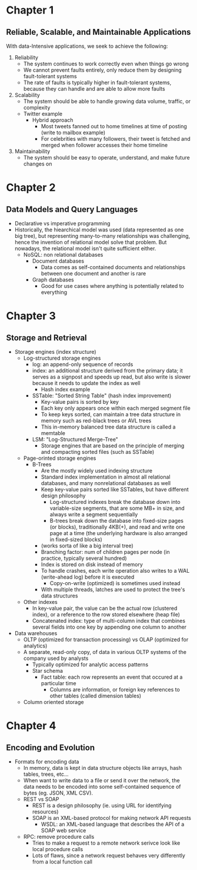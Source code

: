 # Chapter 1
## Reliable, Scalable, and Maintainable Applications

With data-Intensive applications, we seek to achieve the following:  
1. Reliability  
   * The system continues to work correctly even when things go wrong
   * We cannot prevent faults entirely, only reduce them by designing fault-tolerant systems
   * The rate of faults is typically higher in fault-tolerant systems, because they can handle and are able to allow more faults
2. Scalability
   * The system should be able to handle growing data volume, traffic, or complexity 
   * Twitter example
     * Hybrid approach
       * Most tweets fanned out to home timelines at time of posting (write to mailbox example)
       * For celebrities with many followers, their tweet is fetched and merged when follower accesses their home timeline
3. Maintainability
   * The system should be easy to operate, understand, and make future changes on

# Chapter 2
## Data Models and Query Languages
* Declarative vs imperative programming
* Historically, the hiearchical model was used (data represented as one big tree), but representing many-to-many relationships was challenging, hence the invention of relational model solve that problem. But nowadays, the relational model isn't quite sufficient either.
  * NoSQL: non relational databases
    * Document databases
      * Data comes as self-contained documents and relationships between one document and another is rare
    * Graph databases
      * Good for use cases where anything is potentially related to everything

# Chapter 3
## Storage and Retrieval
* Storage engines (index structure)
    * Log-structured storage engines
      * log: an append-only sequence of records
      * index: an additional structure derived from the primary data; it serves as a signpost and speeds up read, but also write is slower because it needs to update the index as well
        * Hash index example
      * SSTable: "Sorted String Table" (hash index improvement)
          * Key-value pairs is sorted by key
          * Each key only appears once within each merged segment file
          * To keep keys sorted, can maintain a tree data structure in memory such as red-black trees or AVL trees
          * This in-memory balanced tree data structure is called a memtable
      * LSM: "Log-Structured Merge-Tree"
          * Storage engines that are based on the principle of merging and compacting sorted files (such as SSTable)
    * Page-orinted storage engines 
      * B-Trees 
        * Are the mostly widely used indexing structure
        * Standard index implementation in almost all relational databases, and many nonrelational databases as well
        * Keep key-value pairs sorted like SSTables, but have different design philosophy
          * Log-structured indexes break the database down into variable-size segments, that are some MB+ in size, and always write a segment sequentially
          * B-trees break down the database into fixed-size pages (or blocks), traditionally 4KB(+), and read and write one page at a time (the underlying hardware is also arranged in fixed-sized blocks)
        * (works sorta of like a big interval tree)
        * Branching factor: num of children pages per node (in practice, typically several hundred)
        * Index is stored on disk instead of memory
        * To handle crashes, each write operation also writes to a WAL (write-ahead log) before it is executed
          * Copy-on-write (optimized) is sometimes used instead
        * With multiple threads, latches are used to protect the tree's data structures
    * Other indexes
      * In key-value pair, the value can be the actual row (clustered index), or a reference to the row stored elsewhere (heap file)
      * Concatenated index: type of multi-column index that combines several fields into one key by appending one column to another
* Data warehouses
  * OLTP (optimized for transaction processing) vs OLAP (optimized for analytics)
  * A separate, read-only copy, of data in various OLTP systems of the company used by analysts 
    * Typically optimized for analytic access patterns
    * Star schema
      * Fact table: each row represents an event that occured at a particular time 
        * Columns are information, or foreign key references to other tables (called dimension tables)
  * Column oriented storage

# Chapter 4
## Encoding and Evolution
* Formats for encoding data
  * In memory, data is kept in data structure objects like arrays, hash tables, trees, etc...
  * When want to write data to a file or send it over the network, the data needs to be encoded into some self-contained sequence of bytes (eg. JSON, XML CSV).
  * REST vs SOAP
    * REST is a design philosophy (ie. using URL for identifying resources)
    * SOAP is an XML-based protocol for making network API requests
      * WSDL: an XML-based language that describes the API of a SOAP web service
  * RPC: remove procedure calls
    * Tries to make a request to a remote network serivce look like local procedure calls
    * Lots of flaws, since a network request behaves very differently from a local function call
    